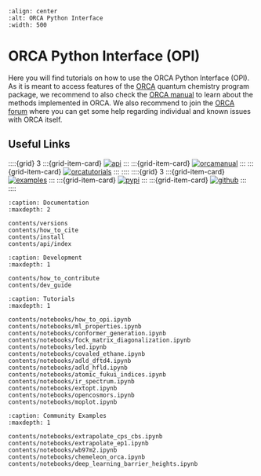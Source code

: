 ```{image} img/assets/opi_logo_horizontal.svg
:align: center
:alt: ORCA Python Interface
:width: 500
```

# ORCA Python Interface (OPI)

Here you will find tutorials on how to use the ORCA Python Interface (OPI). As it is meant to access features of the
[ORCA](https://www.faccts.de/orca/) quantum chemistry program package, we recommend to also check the
[ORCA manual](https://www.faccts.de/docs/orca/6.0/manual) to learn about the methods implemented in ORCA.
We also recommend to join the [ORCA forum](https://orcaforum.kofo.mpg.de/app.php/portal) where you can get some help
regarding individual and known issues with ORCA itself.

## Useful Links

::::{grid} 3
:::{grid-item-card}
[![api](img/assets/opi_api.svg)](../contents/api/index)
:::
:::{grid-item-card}
[![orcamanual](img/assets/opi_orca_manual.svg)](https://www.faccts.de/docs/orca/6.1/manual/)
:::
:::{grid-item-card}
[![orcatutorials](img/assets/opi_orca_tutorials.svg)](https://www.faccts.de/docs/orca/6.1/tutorials/)
:::
::::
::::{grid} 3
:::{grid-item-card}
[![examples](img/assets/opi_notebooks.svg)](https://www.faccts.de/docs/opi/1.0/docs/contents/notebooks/how_to_opi.html)
:::
:::{grid-item-card}
[![pypi](img/assets/opi_pypi.svg)](https://pypi.org/project/orca-pi/)
:::
:::{grid-item-card}
[![github](img/assets/opi_github.svg)](https://github.com/faccts/opi)
:::
::::

```{toctree}
:caption: Documentation
:maxdepth: 2

contents/versions
contents/how_to_cite
contents/install
contents/api/index
```

```{toctree}
:caption: Development
:maxdepth: 1

contents/how_to_contribute
contents/dev_guide
```

```{toctree}
:caption: Tutorials
:maxdepth: 1

contents/notebooks/how_to_opi.ipynb
contents/notebooks/ml_properties.ipynb
contents/notebooks/conformer_generation.ipynb
contents/notebooks/fock_matrix_diagonalization.ipynb
contents/notebooks/led.ipynb
contents/notebooks/covaled_ethane.ipynb
contents/notebooks/adld_dftd4.ipynb
contents/notebooks/adld_hfld.ipynb
contents/notebooks/atomic_fukui_indices.ipynb
contents/notebooks/ir_spectrum.ipynb
contents/notebooks/extopt.ipynb
contents/notebooks/opencosmors.ipynb
contents/notebooks/moplot.ipynb
```

```{toctree}
:caption: Community Examples
:maxdepth: 1

contents/notebooks/extrapolate_cps_cbs.ipynb
contents/notebooks/extrapolate_ep1.ipynb
contents/notebooks/wb97m2.ipynb
contents/notebooks/chemeleon_orca.ipynb
contents/notebooks/deep_learning_barrier_heights.ipynb
```

[documentation]: index.html
[tricks and tips]: index.html

